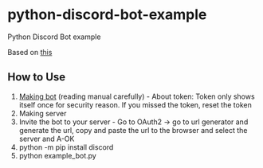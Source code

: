 # python-discord-bot-example
Python Discord Bot example

Based on <a href="https://gist.github.com/scragly/095b5278a354d46e86f02d643fc3d64b">this</a>

## How to Use
1. <a href="https://discordpy.readthedocs.io/en/latest/discord.html">Making bot</a> (reading manual carefully) - About token: Token only shows itself once for security reason. If you missed the token, reset the token
2. Making server
3. Invite the bot to your server - Go to OAuth2 -> go to url generator and generate the url, copy and paste the url to the browser and select the server and A-OK
4. python -m pip install discord
5. python example_bot.py
